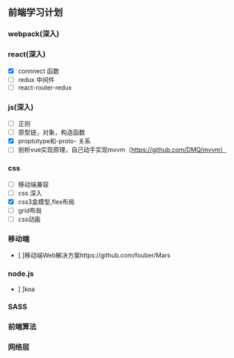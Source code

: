 ## 前端学习计划
### webpack(深入)
### react(深入)
- [x] connnect 函数
- [ ] redux 中间件
- [ ] react-router-redux
### js(深入)
- [ ] 正则
- [ ] 原型链，对象，构造函数
- [x] proptotype和-proto- 关系
- [ ] 剖析vue实现原理，自己动手实现mvvm（https://github.com/DMQ/mvvm）
### css
- [ ] 移动端兼容
- [ ] css 深入
- [x] css3盒模型,flex布局
- [ ] grid布局
- [ ] css动画
### 移动端

- [ ]移动端Web解决方案https://github.com/fouber/Mars

### node.js

- [ ]koa

### SASS
### 前端算法
### 网络层
